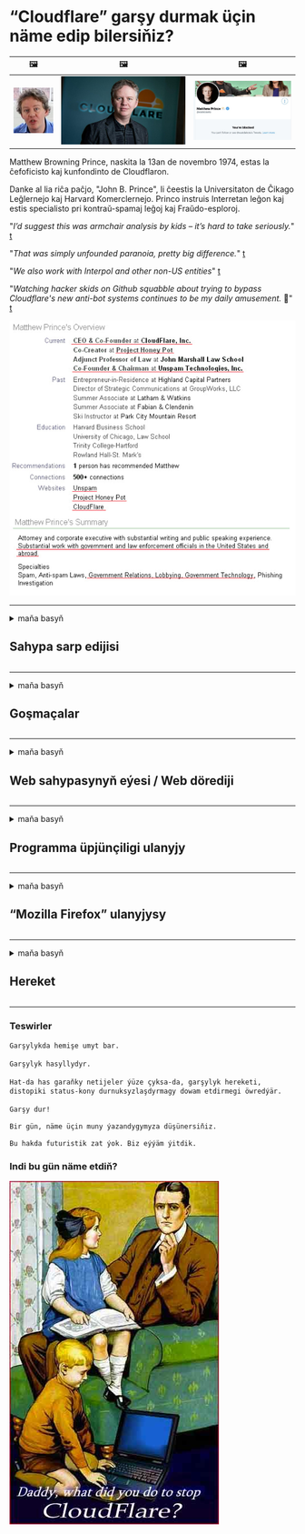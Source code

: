# “Cloudflare” garşy durmak üçin näme edip bilersiňiz?

| 🖼 | 🖼 | 🖼 |
| --- | --- | --- |
| ![](../image/matthew_prince_teen.jpg) | ![](../image/matthew_prince.jpg) | ![](../image/blockedbymatthewprince.jpg) |


Matthew Browning Prince, naskita la 13an de novembro 1974, estas la ĉefoficisto kaj kunfondinto de Cloudflaron.

Danke al lia riĉa paĉjo, "John B. Prince", li ĉeestis la Universitaton de Ĉikago Leĝlernejo kaj Harvard Komerclernejo.
Princo instruis Interretan leĝon kaj estis specialisto pri kontraŭ-spamaj leĝoj kaj Fraŭdo-esploroj.


"*I’d suggest this was armchair analysis by kids – it’s hard to take seriously.*" [t](https://www.theguardian.com/technology/2015/nov/19/cloudflare-accused-by-anonymous-helping-isis)

"*That was simply unfounded paranoia, pretty big difference.*"  [t](https://twitter.com/xxdesmus/status/992757936123359233)

"*We also work with Interpol and other non-US entities*" [t](https://twitter.com/eastdakota/status/1203028504184360960)

"*Watching hacker skids on Github squabble about trying to bypass Cloudflare's new anti-bot systems continues to be my daily amusement.* 🍿" [t](https://twitter.com/eastdakota/status/1273277839102656515)


![](../image/whoismp.jpg)

---


<details>
<summary>maňa basyň

## Sahypa sarp edijisi
</summary>


- Halaýan web sahypaňyz “Cloudflare” ulanýan bolsa, “Cloudflare” ulanmaň diýiň.
  - “Facebook”, “Reddit”, “Twitter” ýa-da “Mastodon” ýaly sosýal mediýalarda gürleşmegiň hiç hili tapawudy ýok. [Hereketler hastaglardan has güýçli.](https://twitter.com/phyzonloop/status/1274132092490862594)
  - Özüňizi peýdaly etmek isleseňiz, web sahypasynyň eýesi bilen habarlaşmaga synanyşyň.

["Cloudflare" aýtdy](https://github.com/Eloston/ungoogled-chromium/issues/783):
```
Issuesörite hyzmatlar ýa-da saýtlar bilen gyzyklanýan we tejribäňizi paýlaşýan administratorlara ýüz tutmagyňyzy maslahat berýäris.
```

[Eger soramasaňyz, web sahypasynyň eýesi bu meseläni hiç wagt bilmeýär.](../PEOPLE.md)

![](../image/liberapay.jpg)

[Üstünlikli mysal](https://counterpartytalk.org/t/turn-off-cloudflare-on-counterparty-co-plz/164/5).<br>
Meseleňiz barmy? [Indi sesiňi çykar.](https://github.com/maraoz/maraoz.github.io/issues/1) Aşakdaky mysal.

```
Siz diňe korporatiw senzura we köpçülikleýin gözegçilige kömek edýärsiňiz.
http://crimeflare.eu.org
```

```
Web sahypaňyz, “CloudFlare” -niň şahsy durmuşyny bozýan şahsy diwar bagynda.
http://crimeflare.eu.org
```

- Web sahypasynyň gizlinlik ýörelgelerini okaň.
  - web sahypasy “Cloudflare” -iň arkasynda bolsa ýa-da web sahypasy “Cloudflare” -e birikdirilen hyzmatlary ulanýan bolsa.

"Cloudflare" -iň nämedigini düşündirmeli we maglumatlaryňyzy "Cloudflare" bilen paýlaşmaga rugsat soramaly. Munuň ýerine ýetirilmezligi ynamyň bozulmagyna getirer we sorag edilýän web sahypasynyň öňüni almaly.

[Gizlinlik syýasatynyň kabul ederlikli mysaly şu ýerde](https://archive.is/bDlTz) ("Subprocessors" > "Entity Name")

```
Gizlinlik syýasatlaryňyzy okadym, “Cloudflare” sözüni tapyp bilemok.
“Cloudflare” -e maglumatlarymy bermegi dowam etdirseňiz, siziň bilen maglumatlary paýlaşmakdan ýüz öwürýärin.
http://crimeflare.eu.org
```

Bu, “Cloudflare” sözi bolmadyk gizlinlik syýasatynyň mysaly.
[Liberland Jobs](https://archive.is/daKIr) [privacy policy](https://docsend.com/view/feiwyte):

![](../image/cfwontobey.jpg)

“Cloudflare” -niň şahsy gizlinlik syýasaty bar.
[“Cloudflare” adamlary doxxing etmegi gowy görýär.](https://www.reddit.com/r/GamerGhazi/comments/2s64fe/be_wary_reporting_to_cloudflare/)

Ine, web sahypasyna ýazylmak formasy üçin gowy mysal.
AFAIK, nol web sahypasy muny edýär. Olara ynanarsyňyzmy?

```
“XYZ-a ýazylyň” düwmesine basyp, hyzmat şertlerimize we gizlinlik beýannamamyza razy bolýarsyňyz.
Şeýle hem, maglumatlaryňyzy “Cloudflare” bilen paýlaşmaga razylaşýarsyňyz we “bulflare” -niň gizlinlik beýannamasyna-da razylaşýarsyňyz.
“Cloudflare” maglumatlaryňyzy syzdyrsa ýa-da serwerlerimize birikmäge ýol bermese, bu biziň günämiz däl. [*]

[ Hasaba giriň ] [ Men muňa goşulamok ]
```
[*] [PEOPLE.md](../PEOPLE.md)


- Hyzmatlaryny ulanmazlyga synanyşyň. “Cloudflare” tarapyndan sizi synlaýandygyny ýadyňyzdan çykarmaň.
  - ["I'm in your TLS, sniffin' your passworz"](../image/iminurtls.jpg)

- Beýleki web sahypasyny gözläň. Internetde alternatiwalar we pursatlar bar!

- Dostlaryňyzy gündelik Tor ulanmaga ynandyryň.
  - Anonimlik açyk internetiň standarty bolmaly!
  - [Tor taslamasynyň bu taslamany halamaýandygyny ýadyňyzdan çykarmaň.](../HISTORY.md)

</details>

------

<details>
<summary>maňa basyň

## Goşmaçalar
</summary>

- Brauzeriňiz “Firefox”, “Tor brauzeri” ýa-da “Ungoogled Chromium” bolsa, aşakdaky goşmaçalaryň birini ulanyň.
  - Başga täze goşmaçalar goşmak isleseňiz, ilki bilen bu hakda soraň.


| Ady | Öndüriji | Goldaw | Bloklap bilýär | Habar berip biler | Chrome |
| -------- | -------- | -------- | -------- | -------- | -------- |
| [Bloku Cloudflaron MITM-Atakon](../subfiles/about.bcma.md) | #Addon | [ ? ](http://crimeflare.eu.org/) | **Hawa**     | **Hawa**     |  **Hawa** |
| [Ĉu ligoj estas vundeblaj al MITM-atako?](../subfiles/about.ismm.md) | #Addon | [ ? ](http://crimeflare.eu.org/) | .Ok     | **Hawa**     |  **Hawa** |
| [Ĉu ĉi tiuj ligoj blokos Tor-uzanton?](../subfiles/about.isat.md) | #Addon | [ ? ](http://crimeflare.eu.org/) | .Ok     | **Hawa**     |  **Hawa** |
| [Block Cloudflare MITM Attack](https://trac.torproject.org/projects/tor/attachment/ticket/24351/block_cloudflare_mitm_attack-1.0.14.1-an%2Bfx.xpi)<br>[**DELETED BY TOR PROJECT**](../HISTORY.md) | nullius | [ ? ](../tool/block_cloudflare_mitm_fx), [Link](http://crimeflare.eu.org/) | **Hawa**     | **Hawa**     |  .Ok |
| [TPRB](http://34ahehcli3epmhbu2wbl6kw6zdfl74iyc4vg3ja4xwhhst332z3knkyd.onion/) | Sw | [ ? ](http://34ahehcli3epmhbu2wbl6kw6zdfl74iyc4vg3ja4xwhhst332z3knkyd.onion/) | **Hawa**     | **Hawa**     |  .Ok |
| [Detect Cloudflare](https://addons.mozilla.org/en-US/firefox/addon/detect-cloudflare/) | Frank Otto | [ ? ](https://github.com/traktofon/cf-detect) | .Ok     | **Hawa**     |  .Ok |
| [True Sight](https://addons.mozilla.org/en-US/firefox/addon/detect-cloudflare-plus/) | claustromaniac | [ ? ](https://github.com/claustromaniac/detect-cloudflare-plus) | .Ok     | **Hawa**     |  .Ok |
| [Which Cloudflare datacenter am I visiting?](https://addons.mozilla.org/en-US/firefox/addon/cf-pop/) | 依云 | [ ? ](https://github.com/lilydjwg/cf-pop) | .Ok     | **Hawa**     |  .Ok |


- "Decentraleyes" "CDNJS (Cloudflare)" -e birikmegi bes edip biler.
  - Köp haýyşlaryň torlara girmeginiň öňüni alýar we saýtlaryň bozulmazlygy üçin ýerli faýllara hyzmat edýär.
  - Öndüriji jogap berdi: "[very concerning indeed](https://github.com/Synzvato/decentraleyes/issues/236#issuecomment-352049501)", "[widespread usage severely centralizes the web](https://github.com/Synzvato/decentraleyes/issues/251#issuecomment-366752049)"

- [Şeýle hem, “Cloudflare” şahadatnamasyny şahadatnama edaraňyzdan (CA) aýryp ýa-da ynanmazlyk edip bilersiňiz.](https://www.ssl.com/how-to/remove-root-certificate-firefox/)

</details>

------

<details>
<summary>maňa basyň

## Web sahypasynyň eýesi / Web dörediji
</summary>


![](../image/word_cloudflarefree.jpg)

- “Cloudflare” çözgüdini ulanmaň.
  - Ondan has gowy edip bilersiňiz, şeýlemi? [“Cloudflare” abunalyklaryny, meýilnamalaryny, domenlerini ýa-da hasaplaryny nädip aýyrmaly.](https://support.cloudflare.com/hc/en-us/articles/200167776-Removing-subscriptions-plans-domains-or-accounts)

| 🖼 | 🖼 |
| --- | --- |
| ![](../image/htmlalertcloudflare.jpg) | ![](../image/htmlalertcloudflare2.jpg) |

- Has köp müşderi isleýärsiňizmi? Näme etmelidigiňizi bilýärsiňiz. Maslahat "ýokarda".
  - [Salam, "Şahsy durmuşyňyza çynlakaý çemeleşýäris" diýip ýazdyňyz, ýöne "403 Error 403 Gadagan Anonim Proksi rugsat berilmedi" aldym.](https://it.slashdot.org/story/19/02/19/0033255/stop-saying-we-take-your-privacy-and-security-seriously) Näme üçin Tor ýa-da VPN-i bloklaýarsyňyz? Näme üçin wagtlaýyn e-poçtalary petikleýärsiňiz?

![](../image/anonexist.jpg)

- “Cloudflare” -ni ulanmak, öçürmek mümkinçiligini artdyrar. Serweriňiz pes bolsa ýa-da “Cloudflare” işlemese, girýänler web sahypaňyza girip bilmezler.
  - [“Cloudflare” hiç haçan peselmez diýip pikir etdiňizmi?](https://www.ibtimes.com/cloudflare-down-not-working-sites-producing-504-gateway-timeout-errors-2618008) [Another](https://twitter.com/Jedduff/status/1097875615997399040) [sample](https://twitter.com/search?f=tweets&vertical=default&q=Cloudflare%20is%20having%20problems). [Need more](../PEOPLE.md)?

![](../image/cloudflareinternalerror.jpg)

- "API hyzmatyňyzy", "programma üpjünçiligini täzeleme serwerini" ýa-da "RSS iýmitini" proksi etmek üçin "Cloudflare" -i ulanmak müşderiňize zyýan ýetirer. Bir müşderi size jaň edip "Indi API ulanyp bilemok" diýdi we näme bolýanyny bilmeýärsiňiz. “Cloudflare” müşderiňizi dymyp biler. Gowy diýip pikir edýärsiňizmi?
  - RSS okyjy müşderisi we RSS okyjy onlaýn hyzmaty köp. Adamlara abuna ýazylmasaňyz, näme üçin RSS iýmitini çap edýärsiňiz?

![](../image/rssfeedovercf.jpg)

- Size HTTPS şahadatnamasy gerekmi? "Şifrläliň" ulanyň ýa-da diňe CA kompaniýasyndan satyn alyň.

- DNS serweri gerekmi? Öz serweriňizi gurup bilenokmy? Olar hakda nähili?: [Hurricane Electric Free DNS](https://dns.he.net/), [Dyn.com](https://dyn.com/dns/), [1984 Hosting](https://www.1984hosting.com/), [Afraid.Org (TOR ulanýan bolsaňyz, hasabyňyzy pozuň)](https://freedns.afraid.org/)
  - [Alternativoj al DNS](../subfiles/alternative.domaindns.md)

- Hosting hyzmatyny gözleýärsiňizmi? Diňe mugt? Olar hakda nähili?: [Onion Service](http://vww6ybal4bd7szmgncyruucpgfkqahzddi37ktceo3ah7ngmcopnpyyd.onion/en/security/network-security/tor/onionservices-best-practices), [Free Web Hosting Area](https://freewha.com/), [Autistici/Inventati Web Site Hosting](https://www.autinv5q6en4gpf4.onion/services/website), [Github Pages](https://pages.github.com/), [Surge](https://surge.sh/)
  - [“Cloudflare” üçin alternatiwalar](../subfiles/alternative.cloudflare.md)

- "Cloudflare-ipfs.com" ulanýarsyňyzmy? [Cloudflare IPFS-iň erbetdigini bilýärsiňizmi?](../PEOPLE.md)

- OWASP we Fail2Ban ýaly web programma gorag diwaryny serweriňize guruň we dogry sazlaň.
  - Toruň öňüni almak çözgüt däl. Diňe kiçi erbet ulanyjylar üçin jeza bermäň.

- "Cloudflare Warp" ulanyjylarynyň web sahypaňyza girmegini gönükdiriň ýa-da bloklaň. Başarsaňyz bir sebäp görkeziň.

> IP sanawy: "[“Cloudflare” -iň häzirki IP aralygy](cloudflare_inc/)"

> A: Olary bloklaň

```
server {
...
deny 173.245.48.0/20;
deny 103.21.244.0/22;
deny 103.22.200.0/22;
deny 103.31.4.0/22;
deny 141.101.64.0/18;
deny 108.162.192.0/18;
deny 190.93.240.0/20;
deny 188.114.96.0/20;
deny 197.234.240.0/22;
deny 198.41.128.0/17;
deny 162.158.0.0/15;
deny 104.16.0.0/12;
deny 172.64.0.0/13;
deny 131.0.72.0/22;
deny 2400:cb00::/32;
deny 2606:4700::/32;
deny 2803:f800::/32;
deny 2405:b500::/32;
deny 2405:8100::/32;
deny 2a06:98c0::/29;
deny 2c0f:f248::/32;
...
}
```

> B: Duýduryş sahypasyna gönükdiriň

```
http {
...
geo $iscf {
default 0;
173.245.48.0/20 1;
103.21.244.0/22 1;
103.22.200.0/22 1;
103.31.4.0/22 1;
141.101.64.0/18 1;
108.162.192.0/18 1;
190.93.240.0/20 1;
188.114.96.0/20 1;
197.234.240.0/22 1;
198.41.128.0/17 1;
162.158.0.0/15 1;
104.16.0.0/12 1;
172.64.0.0/13 1;
131.0.72.0/22 1;
2400:cb00::/32 1;
2606:4700::/32 1;
2803:f800::/32 1;
2405:b500::/32 1;
2405:8100::/32 1;
2a06:98c0::/29 1;
2c0f:f248::/32 1;
}
...
}

server {
...
if ($iscf) {rewrite ^ https://example.com/cfwsorry.php;}
...
}

<?php
header('HTTP/1.1 406 Not Acceptable');
echo <<<CLOUDFLARED
Thank you for visiting ourwebsite.com!<br />
We are sorry, but we can't serve you because your connection is being intercepted by Cloudflare.<br />
Please read http://crimeflare.eu.org for more information.<br />
CLOUDFLARED;
die();
```

- Erkinlige ynanýan bolsaňyz we näbelli ulanyjylary garşylaýan bolsaňyz, Tor Sogan hyzmatyny ýa-da I2P belläň.

- Beýleki Clearnet / Tor goşa web sahypasynyň operatorlaryndan maslahat soraň we näbelli dost ediniň!

</details>

------

<details>
<summary>maňa basyň

## Programma üpjünçiligi ulanyjy
</summary>


- Diskord “CloudFlare” ulanýar. Alternatiwalar? Biz maslahat berýäris [**Briar** (Android)](https://f-droid.org/en/packages/org.briarproject.briar.android/), [Ricochet (PC)](https://ricochet.im/), [Tox + Tor (Android/PC)](https://tox.chat/download.html)
  - Briar-da Tor daemony bar, şonuň üçin Orbot-y gurnamaly dälsiňiz.
  - Qwtch döredijiler, Açyk gizlinlik, stop_cloudflare taslamasyny git hyzmatyndan duýdurmazdan pozdy.

- Debian GNU / Linux ýa-da başga bir önüm ulanýan bolsaňyz, ýazylyň: [bug #831835](https://bugs.debian.org/cgi-bin/bugreport.cgi?bug=831835). Başarsaňyz, ýamany barlamaga kömek ediň we saklaýjynyň kabul edilmelidigi barada dogry netijä gelmegine kömek ediň.

- Elmydama bu brauzerleri maslahat beriň.

| Ady | Öndüriji | Goldaw | Düşündiriş |
| -------- | -------- | -------- | -------- |
| [Ungoogled-Chromium](https://ungoogled-software.github.io/ungoogled-chromium-binaries/) | Eloston | [ ? ](https://github.com/Eloston/ungoogled-chromium) | PC (Win, Mac, Linux)  _!Tor_ |
| [Bromite](https://www.bromite.org/fdroid) | Bromite | [ ? ](https://github.com/bromite/bromite/issues) | Android  _!Tor_ |
| [Tor Browser](https://www.torproject.org/download/) | Tor Project | [ ? ](https://support.torproject.org/) | PC (Win, Mac, Linux)  _Tor_|
| [Tor Browser Android](https://www.torproject.org/download/) | Tor Project | [ ? ](https://support.torproject.org/) | Android  _Tor_|
| [Onion Browser](https://itunes.apple.com/us/app/onion-browser/id519296448?mt=8) | Mike Tigas | [ ? ](https://github.com/OnionBrowser/OnionBrowser/issues) | Apple iOS  _Tor_|
| [GNU/Icecat](https://www.gnu.org/software/gnuzilla/) | GNU | [ ? ](https://www.gnu.org/software/gnuzilla/) | PC (Linux) |
| [IceCatMobile](https://f-droid.org/en/packages/org.gnu.icecat/) | GNU | [ ? ](https://lists.gnu.org/mailman/listinfo/bug-gnuzilla) | Android |
| [Iridium Browser](https://iridiumbrowser.de/about/) | Iridium | [ ? ](https://github.com/iridium-browser/iridium-browser/) | PC (Win, Mac, Linux, OpenBSD) |


Beýleki programma üpjünçiliginiň gizlinligi kämildir. Bu, Tor brauzeriniň "kämildigini" aňlatmaýar.
Internetde we tehnologiýada 100% ygtybarly ýa-da 100% hususy ýok.

- Tor ulanmak islemeýärsiňizmi? Tor daemon bilen islendik brauzeri ulanyp bilersiňiz.
  - [Tor taslamasynyň muny halamaýandygyny ýadyňyzdan çykarmaň.](https://support.torproject.org/tbb/tbb-9/) Başarsaňyz, Tor brauzerini ulanyň.
- [Hromy Tor bilen nädip ulanmaly](../subfiles/chromium_tor.md)


Beýleki programma üpjünçiliginiň gizlinligi barada gürleşeliň.

- [Firefox-dan hakykatdanam peýdalanmak zerur bolsa, "Firefox ESR" -i saýlaň.](https://www.mozilla.org/en-US/firefox/organizations/)
  - [Firefox - içaly programma üpjünçiligi](https://spyware.neocities.org/articles/firefox.html)
  - [Firefox söz azatlygyny ret edýär, söz azatlygyny gadagan edýär](https://web.archive.org/web/20200423010026/https://reclaimthenet.org/firefox-rejects-free-speech-bans-free-speech-commenting-plugin-dissenter-from-its-extensions-gallery/)
  - ["100+ arzanladyş. Programma üpjünçiliginden ýapyşmagyny haýyş edýän ýaly ... programma üpjünçiligi şu günler gaty köp."](https://old.reddit.com/r/firefox/comments/gutdiw/weve_got_work_to_do_the_mozilla_blog/fslbbb6/)
  - [Wah, näme üçin Firefox maňa URL setirimde hemaýatkär baglanyşyklary görkezýär?](https://www.reddit.com/r/firefox/comments/jybx2w/uh_why_is_firefox_showing_me_sponsored_links_in/)
  - [Mozilla - Iblis keşbi](https://digdeeper.neocities.org/ghost/mozilla.html)

- [“Mozilla” “Cloudflare” hyzmatyny ulanýandygyny ýadyňyzdan çykarmaň.](https://www.robtex.com/dns-lookup/www.mozilla.org) [Şeýle hem, önümlerinde “Cloudflare” -niň DNS hyzmatyny ulanýarlar.](https://www.theregister.co.uk/2018/03/21/mozilla_testing_dns_encryption/)

- [Mozilla bu bileti resmi taýdan ret etdi.](https://bugzilla.mozilla.org/show_bug.cgi?id=1426618)

- [Firefox Fokus degişme.](https://github.com/mozilla-mobile/focus-android/issues/1743) [Telemetriýany öçürmegi wada berdiler, ýöne üýtgetdiler.](https://github.com/mozilla-mobile/focus-android/issues/4210)

- [PaleMoon / Basilisk dörediji “Cloudflare” -ni gowy görýär.](https://github.com/mozilla-mobile/focus-android/issues/1743#issuecomment-345993097)
  - [Pale Moon's Archive Server 18 aýlap zyýanly programma üpjünçiligini döwdi we ýaýratdy](https://www.reddit.com/r/privacytoolsIO/comments/cc808y/pale_moons_archive_server_hacked_and_spread/)
  - Tor ulanyjylaryny hem ýigrenýär - "[Tor bilen duşmançylykly bolsun. Meniň pikirimçe, saýtlaryň köpüsi Toruň aşa hyýanatçylykly faktoryny göz öňünde tutup duşmançylykly bolmaly.](https://github.com/yacy/yacy_search_server/issues/314#issuecomment-565932097)"

- [“Waterfox” -da “telefonlar öýünde” agyr mesele bar](https://spyware.neocities.org/articles/waterfox.html)

- [Google Chrome içaly programma üpjünçiligi.](https://www.gnu.org/proprietary/malware-google.en.html)
  - [Google işjeňligiňizi görkezýär.](https://spyware.neocities.org/articles/chrome.html)

- [SRWare Iron gaty köp telefony öý birikdirýär.](https://spyware.neocities.org/articles/iron.html) Şeýle hem, google domenlerine birikýär.

- [Batyr brauzer “Facebook” / “Twitter” yzarlaýjylary.](https://www.bleepingcomputer.com/news/security/facebook-twitter-trackers-whitelisted-by-brave-browser/)
  - [Ine has köp meseleler.](https://spyware.neocities.org/articles/brave.html)
  - [binanyň şahamçasy](https://twitter.com/cryptonator1337/status/1269594587716374528)

- [Microsoft Edge, “Facebook” -a ulanyjylaryň arkasynda “Flash” koduny işletmäge mümkinçilik berýär.](https://www.zdnet.com/article/microsoft-edge-lets-facebook-run-flash-code-behind-users-backs/)

- [Wiwaldi şahsy durmuşyňyza hormat goýmaýar.](https://spyware.neocities.org/articles/vivaldi.html)

- [Opera içaly programma üpjünçiligi derejesi: Örän ýokary](https://spyware.neocities.org/articles/opera.html)

- Apple iOS: [IOS-ny asla ulanmaly dälsiňiz, esasanam zyýanly programma üpjünçiligi.](https://www.gnu.org/proprietary/malware-apple.html)

Şonuň üçin diňe ýokardaky tablisany maslahat berýäris. Başga hiç zat.

</details>

------

<details>
<summary>maňa basyň

## “Mozilla Firefox” ulanyjysy
</summary>


- "Firefox Nightly", çykmak usuly bolmazdan, Mozilla serwerlerine düzediş derejeli maglumatlary iberer.
  - [“Mozilla” serwerleri “Cloudflare” -ni alyp barýarlar](https://www.digwebinterface.com/?hostnames=www.mozilla.org%0D%0Amozilla.cloudflare-dns.com&type=&ns=resolver&useresolver=8.8.4.4&nameservers=)

- “Firefox” -yň “Mozilla” serwerlerine birikmegini gadagan etmek mümkin.
  - [“Mozilla” -yň syýasat-galyplary boýunça gollanma](https://github.com/mozilla/policy-templates/blob/master/README.md)
  - Bu mekiriň soňraky wersiýasynda işlemegini bes edip biljekdigini ýadyňyzdan çykarmaň, sebäbi Mozilla özlerini ak sanawlaşdyrmagy halaýar.
  - Olary doly blokirlemek üçin firewall we DNS süzgüçini ulanyň.

"`/distribution/policies.json`"

>     "WebsiteFilter": {
> 		"Block": [
> 		"*://*.mozilla.com/*",
> 		"*://*.mozilla.net/*",
> 		"*://*.mozilla.org/*",
> 		"*://webcompat.com/*",
> 		"*://*.firefox.com/*",
> 		"*://*.thunderbird.net/*",
> 		"*://*.cloudflare.com/*"
> 		]
>     },


- ~~“Mozilla” -yň yzarlaýjysynda “Cloudflare” ulanmazlygy maslahat beriň.~~ Bugzilla barada bir näsazlyk hasabaty bardy. Köp adam öz aladalaryny ýerleşdirdi, ýöne näsazlyk administrator tarapyndan 2018-nji ýylda gizlenipdi.

- Firefox-da DoH-y öçürip bilersiňiz.
  - [Firefox-yň deslapky DNS üpjünçisini üýtgediň](../subfiles/change-firefox-dns.md)

![](../image/firefoxdns.jpg)

- [ISP däl DNS ulanmak isleseňiz, OpenNIC Tier2 DNS hyzmatyny ýa-da Cloudflare däl DNS hyzmatlaryny ulanmagy göz öňünde tutuň.](https://wiki.opennic.org/start)
![](../image/opennic.jpg)
  - “Cloudflare” -ni DNS bilen bloklaň. [Crimeflare DNS](../subfiles/service.publicdns.md)

- Tor-ny DNS çözüji hökmünde ulanyp bilersiňiz. [Tor hünärmeni däl bolsaňyz, şu ýerde sorag beriň.](https://tor.stackexchange.com/)

> **Nädip?**
> 1. Tor-y göçürip alyň we kompýuteriňize guruň.
> 2. Bu setiri "torrc" faýlyna goşuň.
> DNSPort 127.0.0.1:53
> 3. Tor açyň.
> 4. Kompýuteriňiziň DNS serwerini "127.0.0.1" edip düzüň.

</details>

------

<details>
<summary>maňa basyň

## Hereket
</summary>


- “Cloudflare” -iň howplary barada töweregiňizdäki başgalara aýdyň.

- [Bu ammary gowulandyrmaga kömek ediň.](http://crimeflare.eu.org)
  - Sanawlaryň ikisi, oňa garşy argumentler we jikme-jiklikler.

- [“Cloudflare” (we şuňa meňzeş kompaniýalar) bilen näsazlyklaryň ýüze çykan ýerinde resminama beriň we köpçülige ýetiriň, bu ammary ýatda saklaň.](http://crimeflare.eu.org) :)

- Dünýäniň dürli künjeklerinden nukdaýnazary başdan geçirip biler ýaly, Tor ulanýan adamlary has köp alyň.

- Sosial mediada we et giňişliginde dünýäni “Cloudflare” -den azat etmäge bagyşlanan toparlara başlaň.

- Zerur bolan ýagdaýynda, bu ammarda bu toparlara baglanyşyň - bu topar bolup bilelikde işlemegi utgaşdyrmak üçin ýer bolup biler.

- [“Cloudflare” -niň manyly däl alternatiwasyny üpjün edip biljek bir kärhana başlaň.](../subfiles/alternative.cloudflare.md)

- Iň bolmanda “Cloudflare” -den birnäçe gatlakly goragy üpjün etmek üçin islendik alternatiwany bileliň.

- “Cloudflare” müşderisi bolsaňyz, gizlinlik sazlamalaryňyzy düzüň we olaryň bozulmagyna garaşyň.
  - [Soňra olary spama / gizlinligi bozmak aýyplamalaryna çekiň.](https://twitter.com/thexpaw/status/1108424723233419264)

- Amerikanyň Birleşen Ştatlarynda bolsaňyz we sorag edilýän web sahypasy bank ýa-da buhgalter bolsa, “Gramm - Leach - Bliley Act” ýa-da “Maýyplygy bolan Amerikalylar” kanuny boýunça kanuny basyş etmäge synanyşyň we näçe aralykda barýandygyňyzy bize habar beriň. .

- Web sahypasy hökümet sahypasy bolsa, ABŞ-nyň konstitusiýasynyň 1-nji üýtgetmesi bilen kanuny basyş etmäge synanyşyň.

- EUB raýaty bolsaňyz, umumy maglumatlary goramak düzgünnamasyna laýyklykda şahsy maglumatlaryňyzy ibermek üçin web sahypasyna ýüz tutuň. Maglumatyňyzy bermekden ýüz öwürseler, bu kanunyň bozulmagydyr.

- Web sahypasynda hyzmat hödürleýändigini öňe sürýän kompaniýalar üçin sarp edijileri goramak guramalaryna we BBB-ä "ýalan mahabat" hökmünde habar bermäge synanyşyň. “Cloudflare” web sahypalary “Cloudflare” serwerleri tarapyndan hyzmat edilýär.

- [ITU ABŞ kontekstinde "Cloudflare" -iň monopoliýa garşy kanunlaryň ýatyrylmagy üçin ýeterlik derejede ulalyp başlandygyny öňe sürýär.](https://www.itu.int/en/ITU-T/Workshops-and-Seminars/20181218/Documents/Geoff_Huston_Presentation.pdf)

- GNU GPL 4-nji wersiýasynda, ähli GPLv4 we soňraky programmalar üçin Tor ulanyjylaryny kemsitmeýän gurşaw arkaly elýeterli boljak programma üpjünçiligini talap edip, şeýle hyzmatyň aňyrsynda kod saklamaga garşy düzgün bar bolup biler.

- [Se vi uzas Mastodon bonvolu sekvi la konton Mitigator](../subfiles/service.altlink.md).

</details>

------

### Teswirler

```
Garşylykda hemişe umyt bar.

Garşylyk hasyllydyr.

Hat-da has garaňky netijeler ýüze çyksa-da, garşylyk hereketi, distopiki status-kony durnuksyzlaşdyrmagy dowam etdirmegi öwredýär.

Garşy dur!
```

```
Bir gün, näme üçin muny ýazandygymyza düşünersiňiz.
```

```
Bu hakda futuristik zat ýok. Biz eýýäm ýitdik.
```

### Indi bu gün näme etdiň?


![](../image/stopcf.jpg)
